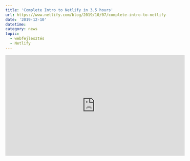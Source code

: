 ```yaml
---
title: 'Complete Intro to Netlify in 3.5 hours'
url: https://www.netlify.com/blog/2019/10/07/complete-intro-to-netlify-in-3.5-hours/
date: '2019-12-10'
datetime: 
category: news
topic:
  - webfejlesztés
  - Netlify
---
```


<div class="embed-responsive embed-responsive-16by9">
  <iframe width="560" height="315" class="embed-responsive-item"
      src="https://www.youtube-nocookie.com/embed/mT5siI19gtc" frameborder="0"
      allow="accelerometer; autoplay; encrypted-media; gyroscope; picture-in-picture" allowfullscreen>
  </iframe>
</div>

